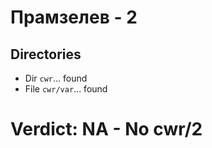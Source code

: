 # Прамзелев - 2
## Directories
- Dir `cwr`... found
- File `cwr/var`... found
# Verdict: **NA** - No cwr/2
